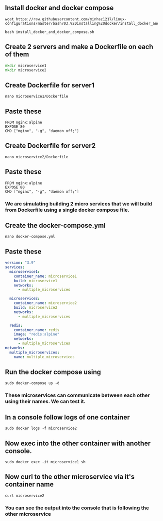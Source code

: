 ## Install docker and docker compose
```
wget https://raw.githubusercontent.com/minhaz1217/linux-configurations/master/bash/03.%20installing%20docker/install_docker_and_docker_compose.sh

bash install_docker_and_docker_compose.sh
```

## Create 2 servers and make a Dockerfile on each of them
```bat
mkdir microservice1
mkdir microservice2
```

## Create Dockerfile for server1
`nano microservice1/Dockerfile`

## Paste these
```docker
FROM nginx:alpine
EXPOSE 80
CMD ["nginx", "-g", "daemon off;"]
```


## Create Dockerfile for server2
`nano microservice2/Dockerfile`

## Paste these
```docker
FROM nginx:alpine
EXPOSE 80
CMD ["nginx", "-g", "daemon off;"]
```

### We are simulating building 2 micro services that we will build from Dockerfile using a single docker compose file.

## Create the docker-compose.yml
`nano docker-compose.yml`

## Paste these
```yml
version: "3.9"
services:
  microservice1:
    container_name: microservice1
    build: microservice1
    networks:
      - multiple_microservices

  microservice2:
    container_name: microservice2
    build: microservice2
    networks:
      - multiple_microservices

  redis:
    container_name: redis
    image: "redis:alpine"
    networks:
      - multiple_microservices
networks:
  multiple_microservices:
    name: multiple_microservices
```

## Run the docker compose using
`sudo docker-compose up -d`

### These microservices can communicate between each other using their names. We can test it.

## In a console follow logs of one container
`sudo docker logs -f microservice2`


## Now exec into the other container with another console.
`sudo docker exec -it microservice1 sh`

## Now curl to the other microservice via it's container name
`curl microservice2`

### You can see the output into the console that is following the other microservice